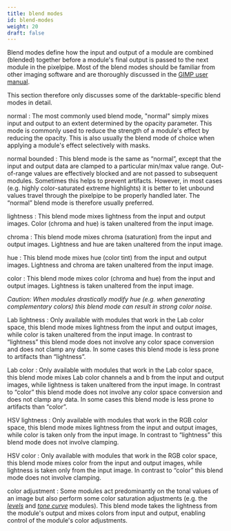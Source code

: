 ```yaml
---
title: blend modes
id: blend-modes
weight: 20
draft: false
---
```


Blend modes define how the input and output of a module are combined (blended) together before a module's final output is passed to the next module in the pixelpipe. Most of the blend modes should be familiar from other imaging software and are thoroughly discussed in the [GIMP user manual](https://docs.gimp.org/2.8/en/gimp-concepts-layer-modes.html). 

This section therefore only discusses some of the darktable-specific blend modes in detail.

normal
: The most commonly used blend mode, "normal" simply mixes input and output to an extent determined by the opacity parameter. This mode is commonly used to reduce the strength of a module's effect by reducing the opacity. This is also usually the blend mode of choice when applying a module's effect selectively with masks.

normal bounded
: This blend mode is the same as “normal”, except that the input and output data are clamped to a particular min/max value range. Out-of-range values are effectively blocked and are not passed to subsequent modules. Sometimes this helps to prevent artifacts. However, in most cases (e.g. highly color-saturated extreme highlights) it is better to let unbound values travel through the pixelpipe to be properly handled later. The “normal” blend mode is therefore usually preferred.

lightness
: This blend mode mixes lightness from the input and output images. Color (chroma and hue) is taken unaltered from the input image.

chroma
: This blend mode mixes chroma (saturation) from the input and output images. Lightness and hue are taken unaltered from the input image.

hue
: This blend mode mixes hue (color tint) from the input and output images. Lightness and chroma are taken unaltered from the input image.

color
: This blend mode mixes color (chroma and hue) from the input and output images. Lightness is taken unaltered from the input image. 

_Caution: When modules drastically modify hue (e.g. when generating complementary colors) this blend mode can result in strong color noise._

Lab lightness
: Only available with modules that work in the Lab color space, this blend mode mixes lightness from the input and output images, while color is taken unaltered from the input image. In contrast to “lightness” this blend mode does not involve any color space conversion and does not clamp any data. In some cases this blend mode is less prone to artifacts than “lightness”.

Lab color
: Only available with modules that work in the Lab color space, this blend mode mixes Lab color channels a and b from the input and output images, while lightness is taken unaltered from the input image. In contrast to “color” this blend mode does not involve any color space conversion and does not clamp any data. In some cases this blend mode is less prone to artifacts than “color”.

HSV lightness
: Only available with modules that work in the RGB color space, this blend mode mixes lightness from the input and output images, while color is taken only from the input image. In contrast to “lightness” this blend mode does not involve clamping.

HSV color
: Only available with modules that work in the RGB color space, this blend mode mixes color from the input and output images, while lightness is taken only from the input image. In contrast to “color” this blend mode does not involve clamping.

color adjustment
: Some modules act predominantly on the tonal values of an image but also perform some color saturation adjustments (e.g. the [_levels_](../../module-reference/processing-modules/levels.md) and [_tone curve_](../../module-reference/processing-modules/tone-curve.md) modules). This blend mode takes the lightness from the module's output and mixes colors from input and output, enabling control of the module's color adjustments.
